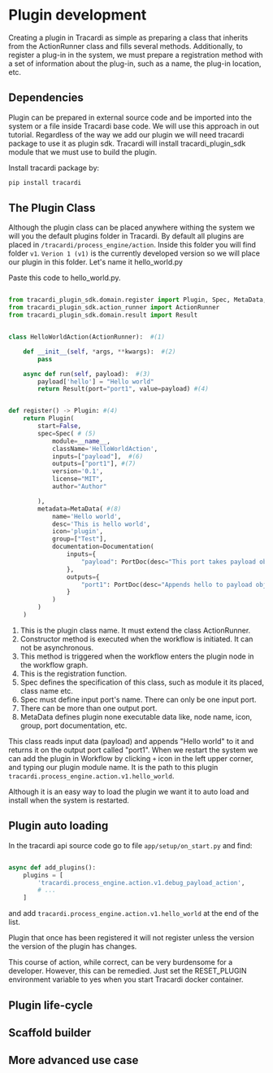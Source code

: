 # Plugin development

Creating a plugin in Tracardi as simple as preparing a class that inherits from the 
ActionRunner class and fills several methods. Additionally, to register a plug-in in the system, 
we must prepare a registration method with a set of information about the plug-in, such as 
a name, the plug-in location, etc.

## Dependencies

Plugin can be prepared in external source code and be imported into the system or a file inside Tracardi base code. 
We will use this approach in out tutorial. Regardless of the way we add our plugin we will need tracardi package to use 
it as plugin sdk. Tracardi will install tracardi_plugin_sdk module that we must use to build the plugin.

Install tracardi package by:

```bash
pip install tracardi 
```


## The Plugin Class 

Although the plugin class can be placed anywhere withing the system we will you the default plugins folder in Tracardi.
By default all plugins are placed in `/tracardi/process_engine/action`. Inside this folder you will find folder `v1`. 
`Verion 1 (v1)` is the currently developed version so we will place our plugin in this folder. Let's name it hello_world.py
 

Paste this code to hello_world.py.

```python

from tracardi_plugin_sdk.domain.register import Plugin, Spec, MetaData, Documentation, PortDoc
from tracardi_plugin_sdk.action_runner import ActionRunner
from tracardi_plugin_sdk.domain.result import Result


class HelloWorldAction(ActionRunner):  #(1)

    def __init__(self, *args, **kwargs):  #(2)
        pass

    async def run(self, payload):  #(3)
        payload['hello'] = "Hello world"
        return Result(port="port1", value=payload) #(4)


def register() -> Plugin: #(4)
    return Plugin(
        start=False,
        spec=Spec( # (5)
            module=__name__,
            className='HelloWorldAction',
            inputs=["payload"],  #(6)
            outputs=["port1"], #(7)
            version='0.1',
            license="MIT",
            author="Author"

        ),
        metadata=MetaData( #(8)
            name='Hello world',
            desc='This is hello world',
            icon='plugin',
            group=["Test"],
            documentation=Documentation(
                inputs={
                    "payload": PortDoc(desc="This port takes payload object.")
                },
                outputs={
                    "port1": PortDoc(desc="Appends hello to payload object.")
                }
            )
        )
    )


```

1. This is the plugin class name. It must extend the class ActionRunner.
2. Constructor method is executed when the workflow is initiated. It can not be asynchronous.
3. This method is triggered when the workflow enters the plugin node in the workflow graph. 
4. This is the registration function. 
5. Spec defines the specification of this class, such as module it its placed, class name etc.
6. Spec must define input port's name. There can only be one input port.
7. There can be more than one output port.  
8. MetaData defines plugin none executable data like, node name, icon, group, port documentation, etc.

This class reads input data (payload) and appends "Hello world" to it and returns it on the output port called
"port1". When we restart the system we can add the plugin in Workflow by clicking `+` icon in the left upper corner, and typing 
our plugin module name. It is the path to this plugin `tracardi.process_engine.action.v1.hello_world`. 

Although it is an easy way to load the plugin we want it to auto load and install when the system is restarted.

## Plugin auto loading

In the tracardi api source code go to file `app/setup/on_start.py` and find:


```python

async def add_plugins():
    plugins = [
        'tracardi.process_engine.action.v1.debug_payload_action',
        # ...
    ]
```

and add `tracardi.process_engine.action.v1.hello_world` at the end of the list.

Plugin that once has been registered it will not register unless the version the version of 
the plugin has changes. 

This course of action, while correct, can be very burdensome for a developer. However, this can be remedied. Just set 
the RESET_PLUGIN environment variable to yes when you start Tracardi docker container. 



## Plugin life-cycle

## Scaffold builder

## More advanced use case


